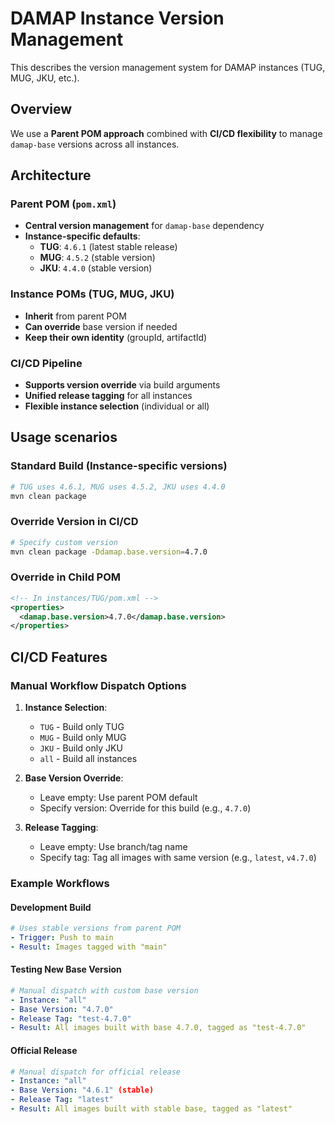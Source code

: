 # DAMAP Instance Version Management

This describes the version management system for DAMAP instances (TUG, MUG, JKU, etc.).

## Overview

We use a **Parent POM approach** combined with **CI/CD flexibility** to manage `damap-base` versions across all instances.

## Architecture

### Parent POM (`pom.xml`)
- **Central version management** for `damap-base` dependency
- **Instance-specific defaults**:
  - **TUG**: `4.6.1` (latest stable release)
  - **MUG**: `4.5.2` (stable version)
  - **JKU**: `4.4.0` (stable version)

### Instance POMs (TUG, MUG, JKU)
- **Inherit** from parent POM
- **Can override** base version if needed
- **Keep their own identity** (groupId, artifactId)

### CI/CD Pipeline
- **Supports version override** via build arguments
- **Unified release tagging** for all instances
- **Flexible instance selection** (individual or all)

## Usage scenarios

### Standard Build (Instance-specific versions)
```bash
# TUG uses 4.6.1, MUG uses 4.5.2, JKU uses 4.4.0
mvn clean package
```

### Override Version in CI/CD
```bash
# Specify custom version
mvn clean package -Ddamap.base.version=4.7.0
```

### Override in Child POM
```xml
<!-- In instances/TUG/pom.xml -->
<properties>
  <damap.base.version>4.7.0</damap.base.version>
</properties>
```

## CI/CD Features

### Manual Workflow Dispatch Options

1. **Instance Selection**:
   - `TUG` - Build only TUG
   - `MUG` - Build only MUG  
   - `JKU` - Build only JKU
   - `all` - Build all instances

2. **Base Version Override**:
   - Leave empty: Use parent POM default
   - Specify version: Override for this build (e.g., `4.7.0`)

3. **Release Tagging**:
   - Leave empty: Use branch/tag name
   - Specify tag: Tag all images with same version (e.g., `latest`, `v4.7.0`)

### Example Workflows

#### Development Build
```yaml
# Uses stable versions from parent POM
- Trigger: Push to main
- Result: Images tagged with "main"
```

#### Testing New Base Version
```yaml
# Manual dispatch with custom base version
- Instance: "all"
- Base Version: "4.7.0"
- Release Tag: "test-4.7.0"
- Result: All images built with base 4.7.0, tagged as "test-4.7.0"
```

#### Official Release
```yaml
# Manual dispatch for official release
- Instance: "all"
- Base Version: "4.6.1" (stable)
- Release Tag: "latest"
- Result: All images built with stable base, tagged as "latest"
```
